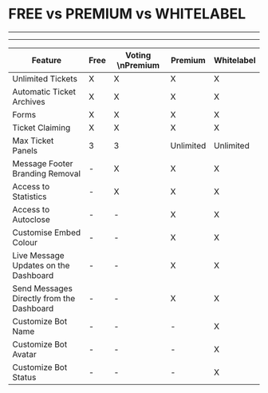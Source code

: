# FREE vs PREMIUM vs WHITELABEL
***
***

| Feature | Free | Voting \nPremium |  Premium | Whitelabel |
|--|--|--|--|--|
| Unlimited Tickets | X | X | X | X |
| Automatic Ticket Archives | X | X | X | X |
| Forms | X | X | X | X |
| Ticket Claiming | X | X | X | X |
| Max Ticket Panels | 3 | 3 | Unlimited | Unlimited |
| Message Footer Branding Removal | - | X | X | X |
| Access to Statistics | - | X | X | X |
| Access to Autoclose | - | - | X | X |
| Customise Embed Colour | - | - | X | X |
| Live Message Updates on the Dashboard | - | - | X | X |
| Send Messages Directly from the Dashboard | - | - | X | X |
| Customize Bot Name | - | - | - | X |
| Customize Bot Avatar | - | - | - | X |
| Customize Bot Status | - | - | - | X |
